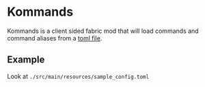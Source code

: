 # Kommands

Kommands is a client sided fabric mod that will load commands and command aliases from a [toml file](https://toml.io/en/latest).

## Example

Look at `./src/main/resources/sample_config.toml`